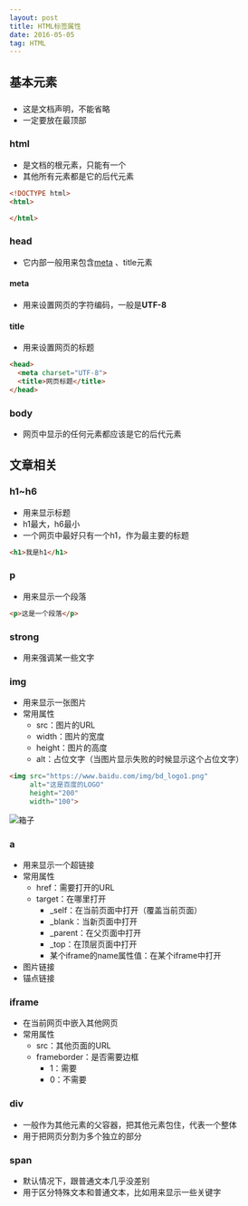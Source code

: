 ```yaml
---
layout: post
title: HTML标签属性
date: 2016-05-05
tag: HTML
---
```



## 基本元素

### <!DOCTYPE html>

- 这是文档声明，不能省略
- 一定要放在最顶部



### html

- 是文档的根元素，只能有一个
- 其他所有元素都是它的后代元素

```html
<!DOCTYPE html>
<html>

</html>
```



### head

- 它内部一般用来包含[meta](http://www.w3school.com.cn/tags/tag_meta.asp) 、title元素

#### meta
  - 用来设置网页的字符编码，一般是**UTF-8**

#### title
  - 用来设置网页的标题

```html
<head>
  <meta charset="UTF-8">
  <title>网页标题</title>
</head>
```



### body

- 网页中显示的任何元素都应该是它的后代元素



## 文章相关

### h1~h6

- 用来显示标题
- h1最大，h6最小
- 一个网页中最好只有一个h1，作为最主要的标题

```html
<h1>我是h1</h1>
```



### p

- 用来显示一个段落

```html
<p>这是一个段落</p>
```



### strong

- 用来强调某一些文字



### img

- 用来显示一张图片
- 常用属性
  - src：图片的URL
  - width：图片的宽度
  - height：图片的高度
  - alt：占位文字（当图片显示失败的时候显示这个占位文字）

```html
<img src="https://www.baidu.com/img/bd_logo1.png"
     alt="这是百度的LOGO"
     height="200"
     width="100">
```

![箱子](images/0.png)



### a

- 用来显示一个超链接
- 常用属性
  - href：需要打开的URL
  - target：在哪里打开
    - _self：在当前页面中打开（覆盖当前页面）
    - _blank：当新页面中打开
    - _parent：在父页面中打开
    - _top：在顶层页面中打开
    - 某个iframe的name属性值：在某个iframe中打开
- 图片链接
- 锚点链接

### iframe

- 在当前网页中嵌入其他网页
- 常用属性
  - src：其他页面的URL
  - frameborder：是否需要边框
    - 1：需要
    - 0：不需要



### div

* 一般作为其他元素的父容器，把其他元素包住，代表一个整体
* 用于把网页分割为多个独立的部分


### span

* 默认情况下，跟普通文本几乎没差别
* 用于区分特殊文本和普通文本，比如用来显示一些关键字


